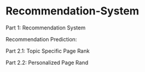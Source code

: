 # Recommendation-System

Part 1: Recommendation System

Recommendation Prediction: 

Part 2.1: Topic Specific Page Rank

Part 2.2: Personalized Page Rand
